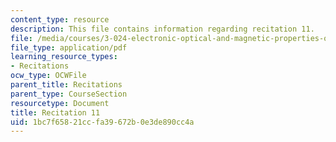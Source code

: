 ```yaml
---
content_type: resource
description: This file contains information regarding recitation 11.
file: /media/courses/3-024-electronic-optical-and-magnetic-properties-of-materials-spring-2013/1bc7f65821ccfa39672b0e3de890cc4a_MIT3_024S13_2012rec11.pdf
file_type: application/pdf
learning_resource_types:
- Recitations
ocw_type: OCWFile
parent_title: Recitations
parent_type: CourseSection
resourcetype: Document
title: Recitation 11
uid: 1bc7f658-21cc-fa39-672b-0e3de890cc4a
---
```

